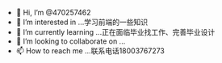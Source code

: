 - 👋 Hi, I’m @470257462
- 👀 I’m interested in ...学习前端的一些知识
- 🌱 I’m currently learning ...正在面临毕业找工作、完善毕业设计
- 💞️ I’m looking to collaborate on ...
- 📫 How to reach me ...联系电话18003767273

<!---
470257462/470257462 is a ✨ special ✨ repository because its `README.md` (this file) appears on your GitHub profile.
You can click the Preview link to take a look at your changes.
--->
